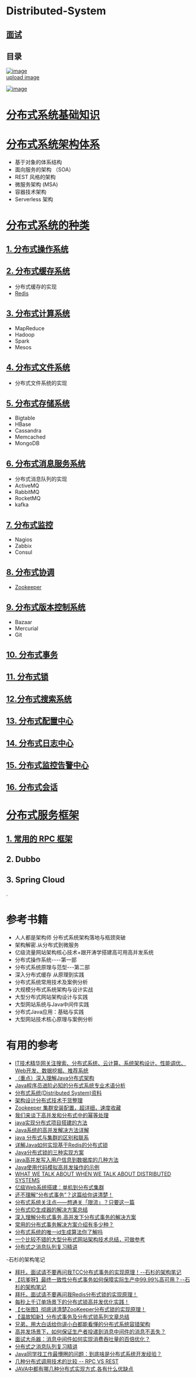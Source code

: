 # Distributed-System

[面试](https://github.com/stevenli91748/Distributed-System/tree/master/Interview)
---

目录
-----

<a href="https://ibb.co/Yd8D2mY"><img src="https://i.ibb.co/Ks7N6dR/image.jpg" alt="image" border="0"></a><br /><a target='_blank' href='https://imgbb.com/'>upload image</a><br />

<a href="https://imgbb.com/"><img src="https://i.ibb.co/qFQZzy9/image.jpg" alt="image" border="0"></a>

# [分布式系统基础知识](https://github.com/stevenli91748/Distributed-System/tree/master/Fundametal%20knowledge)

# [分布式系统架构体系](https://github.com/stevenli91748/Distributed-System/tree/master/Architecture)

 *  基于对象的体系结构
 *  面向服务的架构 （SOA）
 *  REST 风格的架构
 *  微服务架构 (MSA)
 *  容器技术架构
 *  Serverless 架构


#  [分布式系统的种类](https://github.com/stevenli91748/Distributed-System/blob/master/type%20of%20system/README.md)

## [1.  分布式操作系统](https://github.com/stevenli91748/Distributed-System/blob/master/type%20of%20system/Distributed%20operation%20system/README.md)

## [2.  分布式缓存系统](https://github.com/stevenli91748/Distributed-System/blob/master/type%20of%20system/distribute%20cache/README.md)
 *  分布式缓存的实现
 *  [Redis](https://github.com/stevenli91748/Database/blob/master/Redis/README.md)

## [3.  分布式计算系统](https://github.com/stevenli91748/Distributed-System/blob/master/type%20of%20system/distribute%20computing%20system/README.md)
 *  MapReduce
 *  Hadoop
 *  Spark
 *  Mesos
 
## [4.  分布式文件系统](https://github.com/stevenli91748/Distributed-System/blob/master/type%20of%20system/Distribute%20file%20system/README.md)
 *  分布式文件系统的实现

## [5.  分布式存储系统](https://github.com/stevenli91748/Distributed-System/blob/master/type%20of%20system/Distribute%20storage%20system/README.md)
 *   Bigtable
 *   HBase
 *   Cassandra
 *   Memcached
 *   MongoDB
 
## [6.  分布式消息服务系统](https://github.com/stevenli91748/Message-Server-System/blob/master/README.md)
 *   分布式消息队列的实现
 *   ActiveMQ
 *   RabbitMQ
 *   RocketMQ
 *   kafka

## [7.  分布式监控](https://github.com/stevenli91748/Distributed-System/blob/master/type%20of%20system/Distribute%20moniter%20system/README.md)
 *   Nagios
 *   Zabbix
 *   Consul
 
## [8. 分布式协调 ](https://github.com/stevenli91748/Distributed-System/blob/master/type%20of%20system/Distributed%20coordination/README.md)
 *   [Zookeeper](https://github.com/stevenli91748/Distributed-System/blob/master/type%20of%20system/Distributed%20coordination/Zookeeper.md)
 
## [9.  分布式版本控制系统](https://github.com/stevenli91748/Distributed-System/blob/master/type%20of%20system/Distribute%20version%20control/README.md)
 *   Bazaar
 *   Mercurial
 *   Git
 
## [10. 分布式事务](https://github.com/stevenli91748/Distributed-System/blob/master/type%20of%20system/transection/分布式事务.md)

## [11. 分布式锁]()

## [12.分布式搜索系统]()

## [13. 分布式配置中心]()

## [14. 分布式日志中心]()

## [15. 分布式监控告警中心]()

## [16. 分布式会话]()

#  [分布式服务框架](https://github.com/stevenli91748/Distributed-System/tree/master/Service%20framework)

## [1.  常用的 RPC 框架](https://github.com/stevenli91748/Distributed-System/blob/master/Service%20framework/RPC.md)

##  2. Dubbo

##  3.  Spring Cloud
. 




# 参考书籍

 * 人人都是架构师  分布式系统架构落地与瓶颈突破
 * 架构解密.从分布式到微服务
 * 亿级流量网站架构核心技术+跟开涛学搭建高可用高并发系统
 * 分布式操作系统----第一部
 * 分布式系统原理与范型---第二部
 * 深入分布式缓存 从原理到实践
 * 分布式系统常用技术及案例分析
 * 大规模分布式系统架构与设计实战
 * 大型分布式网站架构设计与实践
 * 大型网站系统与Java中间件实践
 * 分布式Java应用：基础与实践
 * 大型网站技术核心原理与案例分析
 
 # 有用的参考
 * [IT技术精华网关注搜索、分布式系统、云计算、系统架构设计、性能调优、Web开发、数据挖掘、推荐系统](http://www.chepoo.com)
 * [（重点）深入理解Java分布式架构](https://blog.csdn.net/yifanSJ/article/details/79098855)
 * [Java程序员进阶必知的分布式系统专业术语分析](https://blog.csdn.net/javaxuexi123/article/details/80508935)
 * [分布式系统(Distributed System)资料](https://www.bbsmax.com/A/obzbk3LMJE/)
 * [架构设计分布式技术干货整理](https://mp.weixin.qq.com/s/Wd73-YkbiKFVtuc0Ripn0Q)
 * [Zookeeper 集群安装配置，超详细，速度收藏](https://mp.weixin.qq.com/s/5APHlfBgNIwrIUPaPjw6qQ)
 * [我们来谈下高并发和分布式中的幂等处理](https://juejin.im/post/5c05f233e51d4524860fc51a)
 * [java实现分布式项目搭建的方法](https://www.jb51.net/article/138615.htm)
 * [Java系统的高并发解决方法详解](https://www.jb51.net/article/124145.htm)
 * [java 分布式与集群的区别和联系](https://www.jb51.net/article/105828.htm)
 * [详解Java如何实现基于Redis的分布式锁](https://www.jb51.net/article/91484.htm)
 * [Java分布式锁的三种实现方案](https://www.jb51.net/article/103617.htm)
 * [java高并发写入用户信息到数据库的几种方法](https://www.jb51.net/article/107279.htm)
 * [Java使用代码模拟高并发操作的示例](https://www.jb51.net/article/139429.htm)
 * [WHAT WE TALK ABOUT WHEN WE TALK ABOUT DISTRIBUTED SYSTEMS](http://alvaro-videla.com/2015/12/learning-about-distributed-systems.html)
 * [亿级Web系统搭建：单机到分布式集群](https://blog.csdn.net/u013256816/article/details/48707505)
 * [还不理解“分布式事务”？这篇给你讲清楚！](https://cloud.tencent.com/info/7aee761848382a55d59b6619849abf64.html)
 * [分布式系统关注点——想通关「限流」？只要这一篇](https://cloud.tencent.com/info/03caa5eae776645a87cb6304d33c5ba2.html)
 * [分布式ID生成器的解决方案总结](https://mp.weixin.qq.com/s/cTocuZg6Vm3G1EaPtu544w)
 * [深入理解分布式事务,高并发下分布式事务的解决方案](https://blog.csdn.net/mine_song/article/details/64118963)
 * [常用的分布式事务解决方案介绍有多少种？](https://blog.csdn.net/yanpenglei/article/details/79125578)
 * [分布式系统的唯一id生成算法你了解吗](https://juejin.im/post/5c6be4086fb9a04a060570df)
 * [一个比较不错的大型分布式网站架构技术总结，可做参考](https://blog.csdn.net/hjm4702192/article/details/79612611)
 * [分布式之消息队列复习精讲](http://www.cnblogs.com/rjzheng/p/8994962.html?utm_source=wechat_session&utm_medium=social&utm_oi=991812777480134656)
 
 -石杉的架构笔记

* [拜托，面试请不要再问我TCC分布式事务的实现原理！--石杉的架构笔记](https://mp.weixin.qq.com/s/mIW1_K5fAoa2OlSLdXSHpQ)
* [【坑爹呀】最终一致性分布式事务如何保障实际生产中99.99%高可用？--石杉的架构笔记](https://mp.weixin.qq.com/s/yRDUQtVPz5eqCx961xL6nw)
* [拜托，面试请不要再问我Redis分布式锁的实现原理！](https://mp.weixin.qq.com/s/y_Uw3P2Ll7wvk_j5Fdlusw)
* [每秒上千订单场景下的分布式锁高并发优化实践！](https://mp.weixin.qq.com/s/RLeujAj5rwZGNYMD0uLbrg)
* [【七张图】彻底讲清楚ZooKeeper分布式锁的实现原理！](https://mp.weixin.qq.com/s/jn4LkPKlWJhfUwIKkp3KpQ)
* [【温故知新】分布式事务及分布式锁系列文章总结](https://mp.weixin.qq.com/s/DltfG12wVttIyDUayeaL_A)
* [兄弟，用大白话给你讲小白都能看懂的分布式系统容错架构](https://mp.weixin.qq.com/s/DKf63ZDJQKoEiOmGqn3NxQ)
* [高并发场景下，如何保证生产者投递到消息中间件的消息不丢失？](https://mp.weixin.qq.com/s/r2_o5wa6Gn94NY4ViRnjpA)
* [面试大杀器：消息中间件如何实现消费吞吐量的百倍优化？](https://mp.weixin.qq.com/s/vZ4KVC2eGmssnQUyIKgzfw)
* [分布式之消息队列复习精讲](http://www.cnblogs.com/rjzheng/p/8994962.html?utm_source=wechat_session&utm_medium=social&utm_oi=991812777480134656)
* [Java同学找工作最懵圈的问题：到底啥是分布式系统开发经验？](https://mp.weixin.qq.com/s/Z7jdt3yfINWV6NVl7u9PuA)
* [几种分布式调用技术的比较 -- RPC VS REST](https://blog.csdn.net/iter_zc/article/details/39341983)
* [JAVA中都有哪几种分布式实现方式,各有什么优缺点](http://www.dewen.net.cn/q/2430/JAVA中都有哪几种分布式实现方式%2C各有什么优缺点)




